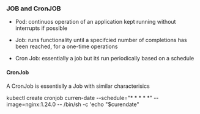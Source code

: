 ### JOB and CronJOB


- Pod: continuos operation of an application kept running without interrupts if possible


- Job: runs functionality until a specifcied number of completions has been reached, for a one-time operations

- Cron Job: essentially a job but itś run periodically based on a schedule


#### CronJob

A CronJob is essentislly a Job with similar characterisics

kubectl create cronjob curren-date 
--schedule="* * * * *"
--image=nginx:1.24.0
-- /bin/sh -c 'echo "$curendate"


